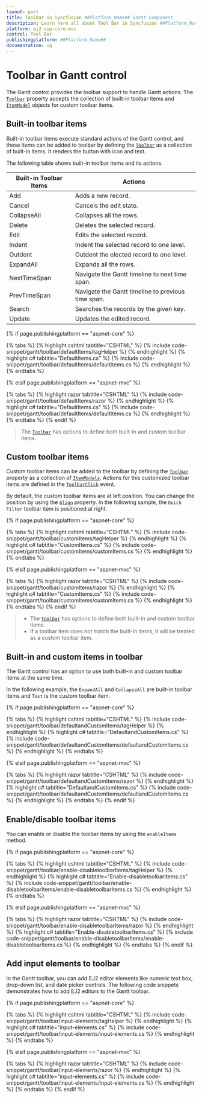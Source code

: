 ```yaml
---
layout: post
title: Toolbar in Syncfusion ##Platform_Name## Gantt Component
description: Learn here all about Tool Bar in Syncfusion ##Platform_Name## Gantt component of Syncfusion Essential JS 2 and more.
platform: ej2-asp-core-mvc
control: Tool Bar
publishingplatform: ##Platform_Name##
documentation: ug
---
```



# Toolbar in Gantt control

The Gantt control provides the toolbar support to handle Gantt actions. The [`Toolbar`](https://help.syncfusion.com/cr/aspnetcore-js2/Syncfusion.EJ2.Gantt.Gantt.html#Syncfusion_EJ2_Gantt_Gantt_Toolbar) property accepts the collection of built-in toolbar items and [`ItemModel`](https://help.syncfusion.com/cr/aspnetcore-js2/Syncfusion.EJ2.Navigations.ToolbarItem.html) objects for custom toolbar items.

## Built-in toolbar items

Built-in toolbar items execute standard actions of the Gantt control, and these items can be added to toolbar by defining the [`Toolbar`](https://help.syncfusion.com/cr/aspnetcore-js2/Syncfusion.EJ2.Gantt.Gantt.html#Syncfusion_EJ2_Gantt_Gantt_Toolbar) as a collection of built-in items. It renders the button with icon and text.

The following table shows built-in toolbar items and its actions.

| Built-in Toolbar Items | Actions |
|------------------------|---------|
| Add | Adds a new record. |
| Cancel | Cancels the edit state. |
| CollapseAll | Collapses all the rows. |
| Delete | Deletes the selected record. |
| Edit | Edits the selected record. |
| Indent | Indent the selected record to one level.|
| Outdent | Outdent the elected record to one level.|
| ExpandAll | Expands all the rows. |
| NextTimeSpan | Navigate the Gantt timeline to next time span. |
| PrevTimeSpan | Navigate the Gantt timeline to previous time span. |
| Search | Searches the records by the given key. |
| Update | Updates the edited record. |

{% if page.publishingplatform == "aspnet-core" %}

{% tabs %}
{% highlight cshtml tabtitle="CSHTML" %}
{% include code-snippet/gantt/toolbar/defaultItems/tagHelper %}
{% endhighlight %}
{% highlight c# tabtitle="DefaultItems.cs" %}
{% include code-snippet/gantt/toolbar/defaultItems/defaultItems.cs %}
{% endhighlight %}
{% endtabs %}

{% elsif page.publishingplatform == "aspnet-mvc" %}

{% tabs %}
{% highlight razor tabtitle="CSHTML" %}
{% include code-snippet/gantt/toolbar/defaultItems/razor %}
{% endhighlight %}
{% highlight c# tabtitle="DefaultItems.cs" %}
{% include code-snippet/gantt/toolbar/defaultItems/defaultItems.cs %}
{% endhighlight %}
{% endtabs %}
{% endif %}



> The [`Toolbar`](https://help.syncfusion.com/cr/aspnetcore-js2/Syncfusion.EJ2.Gantt.Gantt.html#Syncfusion_EJ2_Gantt_Gantt_Toolbar) has options to define both built-in and custom toolbar items.

## Custom toolbar items

Custom toolbar items can be added to the toolbar by defining the [`Toolbar`](https://help.syncfusion.com/cr/aspnetcore-js2/Syncfusion.EJ2.Gantt.Gantt.html#Syncfusion_EJ2_Gantt_Gantt_Toolbar) property as a collection of [`ItemModels`](https://help.syncfusion.com/cr/aspnetcore-js2/Syncfusion.EJ2.Navigations.ToolbarItem.html). Actions for this customized toolbar items are defined in the [`ToolbarClick`](https://help.syncfusion.com/cr/aspnetcore-js2/Syncfusion.EJ2.Gantt.Gantt.html#Syncfusion_EJ2_Gantt_Gantt_ToolbarClick) event.

By default, the custom toolbar items are at left position. You can change the position by using the [`Align`](https://help.syncfusion.com/cr/aspnetcore-js2/Syncfusion.EJ2.Navigations.ToolbarItem.html#Syncfusion_EJ2_Navigations_ToolbarItem_Align) property. In the following sample, the `Quick Filter` toolbar item is positioned at right.

{% if page.publishingplatform == "aspnet-core" %}

{% tabs %}
{% highlight cshtml tabtitle="CSHTML" %}
{% include code-snippet/gantt/toolbar/customItems/tagHelper %}
{% endhighlight %}
{% highlight c# tabtitle="CustomItems.cs" %}
{% include code-snippet/gantt/toolbar/customItems/customItems.cs %}
{% endhighlight %}
{% endtabs %}

{% elsif page.publishingplatform == "aspnet-mvc" %}

{% tabs %}
{% highlight razor tabtitle="CSHTML" %}
{% include code-snippet/gantt/toolbar/customItems/razor %}
{% endhighlight %}
{% highlight c# tabtitle="CustomItems.cs" %}
{% include code-snippet/gantt/toolbar/customItems/customItems.cs %}
{% endhighlight %}
{% endtabs %}
{% endif %}



> * The [`Toolbar`](https://help.syncfusion.com/cr/aspnetcore-js2/Syncfusion.EJ2.Gantt.Gantt.html#Syncfusion_EJ2_Gantt_Gantt_Toolbar) has options to define both built-in and custom toolbar items.
> * If a toolbar item does not match the built-in items, it will be treated as a custom toolbar item.

## Built-in and custom items in toolbar

The Gantt control has an option to use both built-in and custom toolbar items at the same time.

In the following example, the `ExpandAll` and `CollapseAll` are built-in toolbar items and `Test` is the custom toolbar item.

{% if page.publishingplatform == "aspnet-core" %}

{% tabs %}
{% highlight cshtml tabtitle="CSHTML" %}
{% include code-snippet/gantt/toolbar/defaultandCustomItems/tagHelper %}
{% endhighlight %}
{% highlight c# tabtitle="DefaultandCustomItems.cs" %}
{% include code-snippet/gantt/toolbar/defaultandCustomItems/defaultandCustomItems.cs %}
{% endhighlight %}
{% endtabs %}

{% elsif page.publishingplatform == "aspnet-mvc" %}

{% tabs %}
{% highlight razor tabtitle="CSHTML" %}
{% include code-snippet/gantt/toolbar/defaultandCustomItems/razor %}
{% endhighlight %}
{% highlight c# tabtitle="DefaultandCustomItems.cs" %}
{% include code-snippet/gantt/toolbar/defaultandCustomItems/defaultandCustomItems.cs %}
{% endhighlight %}
{% endtabs %}
{% endif %}



## Enable/disable toolbar items

You can enable or disable the toolbar items by using the `enableItems` method.

{% if page.publishingplatform == "aspnet-core" %}

{% tabs %}
{% highlight cshtml tabtitle="CSHTML" %}
{% include code-snippet/gantt/toolbar/enable-disabletoolbarItems/tagHelper %}
{% endhighlight %}
{% highlight c# tabtitle="Enable-disabletoolbarItems.cs" %}
{% include code-snippet/gantt/toolbar/enable-disabletoolbarItems/enable-disabletoolbarItems.cs %}
{% endhighlight %}
{% endtabs %}

{% elsif page.publishingplatform == "aspnet-mvc" %}

{% tabs %}
{% highlight razor tabtitle="CSHTML" %}
{% include code-snippet/gantt/toolbar/enable-disabletoolbarItems/razor %}
{% endhighlight %}
{% highlight c# tabtitle="Enable-disabletoolbarItems.cs" %}
{% include code-snippet/gantt/toolbar/enable-disabletoolbarItems/enable-disabletoolbarItems.cs %}
{% endhighlight %}
{% endtabs %}
{% endif %}



## Add input elements to toolbar

In the Gantt toolbar, you can add EJ2 editor elements like numeric text box, drop-down list, and date picker controls. The following code snippets demonstrates how to add EJ2 editors to the Gantt toolbar.

{% if page.publishingplatform == "aspnet-core" %}

{% tabs %}
{% highlight cshtml tabtitle="CSHTML" %}
{% include code-snippet/gantt/toolbar/input-elements/tagHelper %}
{% endhighlight %}
{% highlight c# tabtitle="input-elements.cs" %}
{% include code-snippet/gantt/toolbar/input-elements/input-elements.cs %}
{% endhighlight %}
{% endtabs %}

{% elsif page.publishingplatform == "aspnet-mvc" %}

{% tabs %}
{% highlight razor tabtitle="CSHTML" %}
{% include code-snippet/gantt/toolbar/input-elements/razor %}
{% endhighlight %}
{% highlight c# tabtitle="input-elements.cs" %}
{% include code-snippet/gantt/toolbar/input-elements/input-elements.cs %}
{% endhighlight %}
{% endtabs %}
{% endif %}